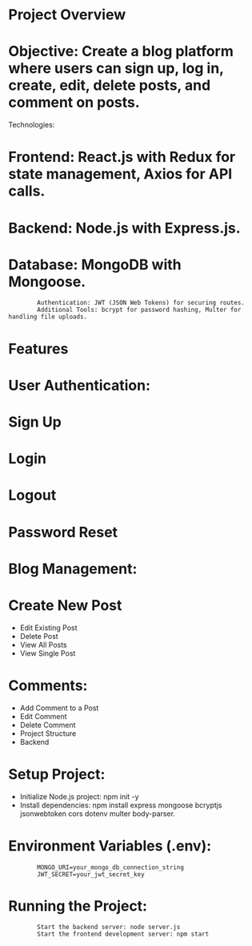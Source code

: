 # Project Overview
# Objective: Create a blog platform where users can sign up, log in, create, edit, delete posts, and comment on posts.


Technologies:

# Frontend: React.js with Redux for state management, Axios for API calls.
# Backend: Node.js with Express.js.
# Database: MongoDB with Mongoose.
            Authentication: JWT (JSON Web Tokens) for securing routes.
            Additional Tools: bcrypt for password hashing, Multer for handling file uploads.

# Features
# User Authentication:

# Sign Up
# Login
# Logout
# Password Reset
# Blog Management:

# Create New Post
* Edit Existing Post
* Delete Post
* View All Posts
* View Single Post

# Comments:

* Add Comment to a Post
* Edit Comment
* Delete Comment
* Project Structure
* Backend

# Setup Project:

* Initialize Node.js project: npm init -y
* Install dependencies: npm install express mongoose bcryptjs jsonwebtoken cors dotenv multer body-parser.

# Environment Variables (.env):

            MONGO_URI=your_mongo_db_connection_string
            JWT_SECRET=your_jwt_secret_key

# Running the Project:

            Start the backend server: node server.js
            Start the frontend development server: npm start

